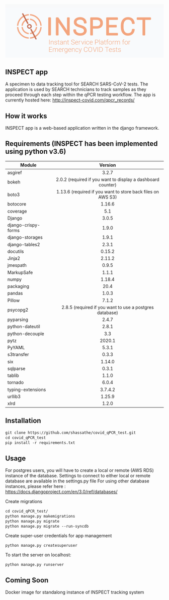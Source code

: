 ![INSPECT Logo](/images/header.png)

## INSPECT app
A specimen to data tracking tool for SEARCH SARS-CoV-2 tests. The application is used by SEARCH technicians to track samples as they proceed through each step within the qPCR testing workflow. The app is currently hosted here:
http://inspect-covid.com/qpcr_records/

## How it works
INSPECT app is a web-based application written in the django framework.

## Requirements (INSPECT has been implemented using python v3.6)
| Module        | Version
| ------------- |:-------------:
| asgiref        | 3.2.7
| bokeh    | 2.0.2 (required if you want to display a dashboard counter)
| boto3      | 1.13.6 (required if you want to store back files on AWS S3)
| botocore      | 1.16.6
| coverage      | 5.1
| Django      | 3.0.5
| django-crispy-forms      | 1.9.0
| django-storages      | 1.9.1
| django-tables2      | 2.3.1
| docutils      | 0.15.2
| Jinja2      | 2.11.2
| jmespath      | 0.9.5
| MarkupSafe      | 1.1.1
| numpy      | 1.18.4
| packaging      | 20.4
| pandas      | 1.0.3
| Pillow      | 7.1.2
| psycopg2      | 2.8.5 (required if you want to use a postgres database)
| pyparsing      | 2.4.7
| python-dateutil      | 2.8.1
| python-decouple      | 3.3
| pytz      | 2020.1
| PyYAML      | 5.3.1
| s3transfer      | 0.3.3
| six      | 1.14.0
| sqlparse      | 0.3.1
| tablib      | 1.1.0
| tornado      | 6.0.4
| typing-extensions      | 3.7.4.2
| urllib3      | 1.25.9
| xlrd      | 1.2.0

## Installation
```
git clone https://github.com/shassathe/covid_qPCR_test.git
cd covid_qPCR_test
pip install -r requirements.txt
```

## Usage
For postgres users, you will have to create a local or remote (AWS RDS) instance of the database. Settings to connect to either local or remote database are available in the settings.py file
For using other database instances, please refer here : https://docs.djangoproject.com/en/3.0/ref/databases/

Create migrations
```
cd covid_qPCR_test/
python manage.py makemigrations
python manage.py migrate
python manage.py migrate --run-syncdb
```
Create super-user credentials for app management
```
python manage.py createsuperuser
```

To start the server on localhost:
```
python manage.py runserver
```

## Coming Soon
Docker image for standalong instance of INSPECT tracking system
